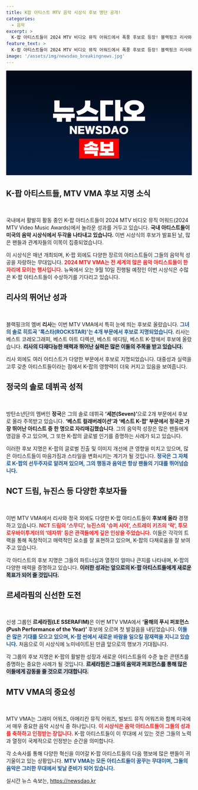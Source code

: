 ```yaml
---
title: K팝 아티스트 MTV 음악 시상식 후보 명단 공개!
categories:
  - 음악
excerpt: >
  K-팝 아티스트들이 2024 MTV 비디오 뮤직 어워드에서 폭풍 후보로 등장! 블랙핑크 리사와 BTS 정국을 비롯한 스타들의 화려한 경합이 기대됩니다. 수상자는 9월 10일 뉴욕에서 발표! 클릭해서 이들의 성과를 확인하세요!
feature_text: >
  K-팝 아티스트들이 2024 MTV 비디오 뮤직 어워드에서 폭풍 후보로 등장! 블랙핑크 리사와 BTS 정국을 비롯한 스타들의 화려한 경합이 기대됩니다. 수상자는 9월 10일 뉴욕에서 발표! 클릭해서 이들의 성과를 확인하세요!
image: '/assets/img/newsdao_breakingnews.jpg'
---
```


<p><img src="/assets/img/newsdao_breakingnews.jpg" alt="pcversion 속보" /></p>

<h2 data-ke-size="size26">K-팝 아티스트들, MTV VMA 후보 지명 소식</h2>

<p data-ke-size="size16">&nbsp;</p>

<p>국내에서 활발히 활동 중인 K-팝 아티스트들이 2024 MTV 비디오 뮤직 어워드(2024 MTV Video Music Awards)에서 놀라운 성과를 거두고 있습니다. <strong><b>국내 아티스트들이 미국의 음악 시상식에서 두각을 나타내고 있습니다</b>.</strong> 이번 시상식의 후보가 발표된 날, 많은 팬들과 관계자들의 이목이 집중되었습니다. </p>

<p>이 시상식은 매년 개최되며, K-팝 외에도 다양한 장르의 아티스트들이 그들의 음악적 성공을 자랑하는 무대입니다. <strong><b><span style="color: #ee2323;">2024 MTV VMA는 전 세계의 많은 음악 아티스트들이 한자리에 모이는 행사입니다.</span></b></strong> 뉴욕에서 오는 9월 10일 진행될 예정인 이번 시상식은 수많은 K-팝 아티스트들이 수상하기를 기다리고 있습니다.</p>

<h2 data-ke-size="size26">리사의 뛰어난 성과</h2>

<p data-ke-size="size16">&nbsp;</p>

<p>블랙핑크의 멤버 <strong>리사</strong>는 이번 MTV VMA에서 특히 눈에 띄는 후보로 올랐습니다. <strong><b><span style="color: #1a5490;">그녀의 솔로 히트곡 '록스타(ROCKSTAR)'는 4개 부문에서 후보로 지명되었습니다</span></b></strong>. 리사는 베스트 코레오그래피, 베스트 아트 디렉션, 베스트 에디팅, 베스트 K-팝에서 후보에 올랐습니다. <strong><b><span style="background-color: #21538527;">리사의 다재다능한 매력과 뛰어난 실력은 많은 이들의 주목을 받고 있습니다.</span></b></strong></p>

<p>리사 외에도 여러 아티스트가 다양한 부문에서 후보로 지명되었습니다. 대중성과 실력을 고루 갖춘 아티스트들이라는 점에서 K-팝의 영향력이 더욱 커지고 있음을 보여줍니다.</p>

<h2 data-ke-size="size26">정국의 솔로 데뷔곡 성적</h2>

<p data-ke-size="size16">&nbsp;</p>

<p>방탄소년단의 멤버인 <strong>정국</strong>은 그의 솔로 데뷔곡 <strong>‘세븐(Seven)’</strong>으로 2개 부문에서 후보로 올라 주목받고 있습니다. <strong><b>‘베스트 컬래버레이션’과 ‘베스트 K-팝’ 부문에서 정국은 가장 뛰어난 아티스트 중 한 명으로 자리매김했습니다</b></strong>. 그의 음악적 성장은 많은 팬들에게 영감을 주고 있으며, 그 또한 K-팝의 글로벌 인기를 증명하는 사례가 되고 있습니다.</p>

<p>이러한 후보 지명은 K-팝의 글로벌 진출 및 이미지 개선에 큰 영향을 미치고 있으며, 많은 아티스트들이 마음가짐과 스타일을 변화시키는 계기가 될 것입니다. <strong><b><span style="color: #1a5490;">정국은 그 자체로 K-팝의 선두주자로 알려져 있으며, 그의 행동과 음악은 항상 팬들의 기대를 뛰어넘습니다.</span></b></strong></p>

<h2 data-ke-size="size26">NCT 드림, 뉴진스 등 다양한 후보자들</h2>

<p data-ke-size="size16">&nbsp;</p>

<p>이번 MTV VMA에서 리사와 정국 외에도 다양한 K-팝 아티스트들이 <strong>후보에 올라</strong> 경쟁하고 있습니다. <strong><b><span style="color: #ee2323;">NCT 드림의 ‘스무디’, 뉴진스의 ‘슈퍼 샤이’, 스트레이 키즈의 ‘락’, 투모로우바이투게더의 ‘데자뷔’ 등은 관객들에게 깊은 인상을 주었습니다.</span></b></strong> 이들은 각각의 트랙을 통해 독창적이고 매력적인 요소를 잘 표현하고 있으며, K-팝의 다채로움을 잘 보여주고 있습니다.</p>

<p>각 아티스트의 후보 지명은 그들의 파트너십과 열정이 얼마나 큰지를 나타내며, K-팝의 다양한 매력을 증명하고 있습니다. <strong><b><span style="background-color: #21538527;">이러한 성과는 앞으로의 K-팝 아티스트들에게 새로운 목표가 되어 줄 것입니다.</span></b></strong></p>

<h2 data-ke-size="size26">르세라핌의 신선한 도전</h2>

<p data-ke-size="size16">&nbsp;</p>

<p>신생 그룹인 <strong>르세라핌(LE SSERAFIM)</strong>은 이번 MTV VMA에서 <strong>‘올해의 푸시 퍼포먼스(Push Performance of the Year)’</strong> 후보에 오르며 첫 발걸음을 내딛었습니다. <strong><b><span style="color: #1a5490;">이들은 많은 기대를 모으고 있으며, K-팝 씬에서 새로운 바람을 일으킬 잠재력을 지니고 있습니다.</span></b></strong> 처음으로 이 시상식에 노미네이트된 만큼 앞으로의 행보가 기대됩니다.</p>

<p>각 그룹의 후보 지명은 K-팝의 활발한 성장과 새로운 아티스트들의 수준 높은 콘텐츠를 증명하는 중요한 사례가 될 것입니다. <strong><b><span style="background-color: #21538527;">르세라핌은 그들의 음악과 퍼포먼스를 통해 많은 이들에게 감동을 줄 것으로 기대합니다.</span></b></strong></p>

<h2 data-ke-size="size26">MTV VMA의 중요성</h2>

<p data-ke-size="size16">&nbsp;</p>

<p>MTV VMA는 그래미 어워즈, 아메리칸 뮤직 어워즈, 빌보드 뮤직 어워즈와 함께 미국에서 매우 중요한 음악 시상식 중 하나입니다. <strong><b><span style="color: #ee2323;">이 시상식은 음악 아티스트들이 그들의 성과를 축하하고 인정받는 장입니다.</span></b></strong> K-팝 아티스트들이 이 무대에 서 있는 것은 그들의 노력과 열정이 국제적으로 인정받는 순간을 의미합니다.</p>

<p>각 소속사를 통해 다양한 혁신을 이어갈 K-팝 아티스트들의 다음 행보에 많은 팬들이 귀 기울이고 있는 상황입니다. <strong><b><span style="color: #1a5490;">MTV VMA는 모든 아티스트들이 꿈꾸는 무대이며, 그들의 음악은 그러한 무대에서 빛날 준비가 되어 있습니다.</span></b></strong></p>

<p data-ke-size="size16"></p>
실시간 뉴스 속보는, <a href="https://newsdao.kr" rel="dofollow">https://newsdao.kr</a>


